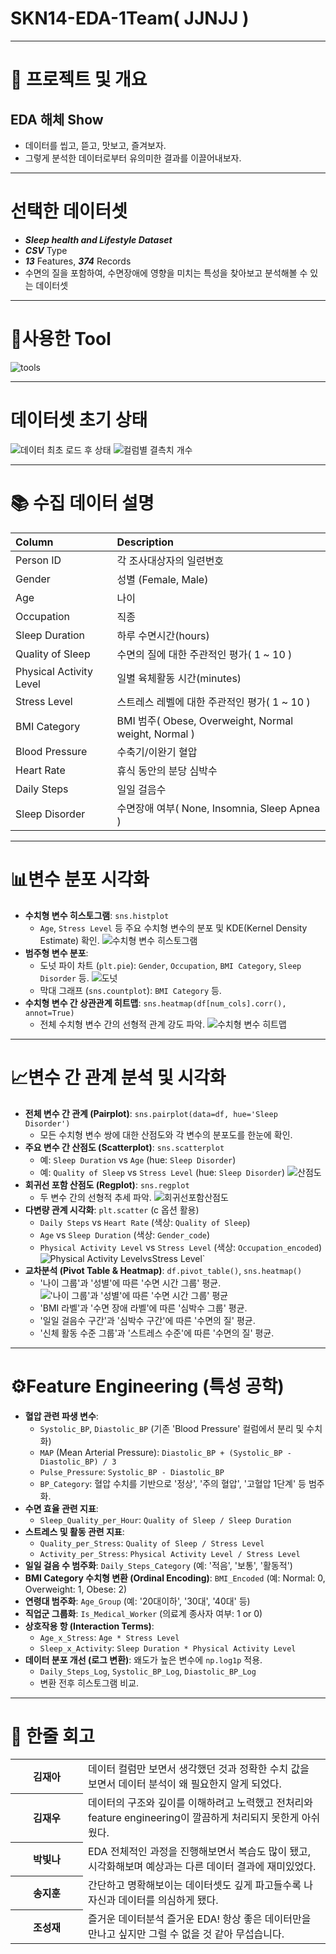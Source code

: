 # SKN14-EDA-1Team( JJNJJ )

------------------------------------------------------------------------------
# 🚀 프로젝트 및 개요

## EDA 해체 Show
- 데이터를 씹고, 뜯고, 맛보고, 즐겨보자.
- 그렇게 분석한 데이터로부터 유의미한 결과를 이끌어내보자.

------------------------------------------------------------------------------
# 선택한 데이터셋
- _**Sleep health and Lifestyle Dataset**_
- _**CSV**_ Type
- _**13**_ Features, _**374**_ Records
- 수면의 질을 포함하여, 수면장애에 영향을 미치는 특성을 찾아보고 분석해볼 수 있는 데이터셋

------------------------------------------------------------------------------
# 🔧사용한 Tool
![tools](readme_img/02.png)

------------------------------------------------------------------------------
# 데이터셋 초기 상태
![데이터 최초 로드 후 상태](readme_img/01_first_dataframe.jpg)
![컬럼별 결측치 개수](readme_img/jh_05_isna_check.jpg)

------------------------------------------------------------------------------
# 📚 수집 데이터 설명

| Column                  | Description                                           |
|:------------------------|:------------------------------------------------------|
| Person ID               | 각 조사대상자의 일련번호                              |
| Gender                  | 성별 (Female, Male)                                   |
| Age                     | 나이                                                  |
| Occupation              | 직종                                                  |
| Sleep Duration          | 하루 수면시간(hours)                                  |
| Quality of Sleep        | 수면의 질에 대한 주관적인 평가( 1 ~ 10 )              |
| Physical Activity Level | 일별 육체활동 시간(minutes)                           |
| Stress Level            | 스트레스 레벨에 대한 주관적인 평가( 1 ~ 10 )          |
| BMI Category            | BMI 범주( Obese, Overweight, Normal weight, Normal )  |
| Blood Pressure          | 수축기/이완기 혈압                                    |
| Heart Rate              | 휴식 동안의 분당 심박수                               |
| Daily Steps             | 일일 걸음수                                           |
| Sleep Disorder          | 수면장애 여부( None, Insomnia, Sleep Apnea )          |

------------------------------------------------------------------------------
# 📊변수 분포 시각화



*   **수치형 변수 히스토그램**: `sns.histplot`
    *   `Age`, `Stress Level` 등 주요 수치형 변수의 분포 및 KDE(Kernel Density Estimate) 확인.
    ![수치형 변수 히스토그램](readme_img/01.png)
*   **범주형 변수 분포**:
    *   도넛 파이 차트 (`plt.pie`): `Gender`, `Occupation`, `BMI Category`, `Sleep Disorder` 등.
    ![도넛](readme_img/04.png)  
    * 막대 그래프 (`sns.countplot`): `BMI Category` 등.
*   **수치형 변수 간 상관관계 히트맵**: `sns.heatmap(df[num_cols].corr(), annot=True)`
    *   전체 수치형 변수 간의 선형적 관계 강도 파악.
    ![수치형 변수 히트맵](readme_img/03.png)

-------------------------------------------------------------------------------

# 📈변수 간 관계 분석 및 시각화


*   **전체 변수 간 관계 (Pairplot)**: `sns.pairplot(data=df, hue='Sleep Disorder')`
    *   모든 수치형 변수 쌍에 대한 산점도와 각 변수의 분포도를 한눈에 확인.
*   **주요 변수 간 산점도 (Scatterplot)**: `sns.scatterplot`
    *   예: `Sleep Duration` vs `Age` (hue: `Sleep Disorder`)
    *   예: `Quality of Sleep` vs `Stress Level` (hue: `Sleep Disorder`)
    ![산점도](readme_img/05.png)
*   **회귀선 포함 산점도 (Regplot)**: `sns.regplot`
    *   두 변수 간의 선형적 추세 파악.
    ![회귀선포함산점도](readme_img/06.png)
*   **다변량 관계 시각화**: `plt.scatter` (c 옵션 활용)
    *   `Daily Steps` vs `Heart Rate` (색상: `Quality of Sleep`)
    *   `Age` vs `Sleep Duration` (색상: `Gender_code`)
    *   `Physical Activity Level` vs `Stress Level` (색상: `Occupation_encoded`)
    ![Physical Activity Level` vs `Stress Level`](readme_img/07.png)
*   **교차분석 (Pivot Table & Heatmap)**: `df.pivot_table()`, `sns.heatmap()`
    *   '나이 그룹'과 '성별'에 따른 '수면 시간 그룹' 평균.
    !['나이 그룹'과 '성별'에 따른 '수면 시간 그룹' 평균](readme_img/07.png)
    *   'BMI 라벨'과 '수면 장애 라벨'에 따른 '심박수 그룹' 평균.
    *   '일일 걸음수 구간'과 '심박수 구간'에 따른 '수면의 질' 평균.
    *   '신체 활동 수준 그룹'과 '스트레스 수준'에 따른 '수면의 질' 평균.
---------------------------------------------------------------------------------

# ⚙️Feature Engineering (특성 공학)

*   **혈압 관련 파생 변수**:
    *   `Systolic_BP`, `Diastolic_BP` (기존 'Blood Pressure' 컬럼에서 분리 및 수치화)
    *   `MAP` (Mean Arterial Pressure): `Diastolic_BP + (Systolic_BP - Diastolic_BP) / 3`
    *   `Pulse_Pressure`: `Systolic_BP - Diastolic_BP`
    *   `BP_Category`: 혈압 수치를 기반으로 '정상', '주의 혈압', '고혈압 1단계' 등 범주화.
*   **수면 효율 관련 지표**:
    *   `Sleep_Quality_per_Hour`: `Quality of Sleep / Sleep Duration`
*   **스트레스 및 활동 관련 지표**:
    *   `Quality_per_Stress`: `Quality of Sleep / Stress Level`
    *   `Activity_per_Stress`: `Physical Activity Level / Stress Level`
*   **일일 걸음 수 범주화**: `Daily_Steps_Category` (예: '적음', '보통', '활동적')
*   **BMI Category 수치형 변환 (Ordinal Encoding)**: `BMI_Encoded` (예: Normal: 0, Overweight: 1, Obese: 2)
*   **연령대 범주화**: `Age_Group` (예: '20대이하', '30대', '40대' 등)
*   **직업군 그룹화**: `Is_Medical_Worker` (의료계 종사자 여부: 1 or 0)
*   **상호작용 항 (Interaction Terms)**:
    *   `Age_x_Stress`: `Age * Stress Level`
    *   `Sleep_x_Activity`: `Sleep Duration * Physical Activity Level`
*   **데이터 분포 개선 (로그 변환)**: 왜도가 높은 변수에 `np.log1p` 적용.
    *   `Daily_Steps_Log`, `Systolic_BP_Log`, `Diastolic_BP_Log`
    *   변환 전후 히스토그램 비교.

-----------------------------------------------------------------------------------
# 💭 한줄 회고
<table>
  <tbody>
    <tr><th width="100"><strong>김재아</strong></th><td>데이터 컬럼만 보면서 생각했던 것과 정확한 수치 값을 보면서 데이터 분석이 왜 필요한지 알게 되었다.</td></tr>
    <tr><th width="100"><strong>김재우</strong></th><td>데이터의 구조와 깊이를 이해하려고 노력했고 전처리와 feature engineering이 깔끔하게 처리되지 못한게 아쉬웠다.</td></tr>
    <tr><th width="100"><strong>박빛나</strong></th><td>EDA 전체적인 과정을 진행해보면서 복습도 많이 됐고, 시각화해보며 예상과는 다른 데이터 결과에 재미있었다.</td></tr>
    <tr><th width="100"><strong>송지훈</strong></th><td>간단하고 명확해보이는 데이터셋도 깊게 파고들수록 나 자신과 데이터를 의심하게 됐다.</td></tr>
    <tr><th width="100"><strong>조성재</strong></th><td>즐거운 데이터분석 즐거운 EDA! 항상 좋은 데이터만을 만나고 싶지만 그럴 수 없을 것 같아 무섭습니다.</td></tr>
  </tbody>
</table>